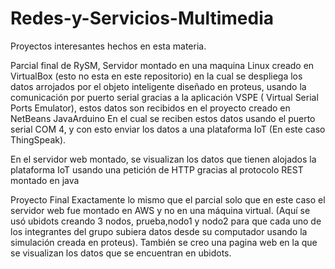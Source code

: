 # Redes-y-Servicios-Multimedia
Proyectos interesantes hechos en esta materia.

Parcial final de RySM, Servidor montado en una maquina Linux creado en VirtualBox (esto no esta en este repositorio) en la cual se despliega los datos arrojados por el objeto inteligente diseñado en proteus, usando la comunicación por puerto serial gracias a la aplicación VSPE ( Virtual Serial Ports Emulator), estos datos son recibidos en el proyecto creado en NetBeans JavaArduino En el cual se reciben estos datos usando el puerto serial COM 4, y con esto enviar los datos a una plataforma IoT (En este caso ThingSpeak).

En el servidor web montado, se visualizan los datos que tienen alojados la plataforma IoT usando una petición de HTTP gracias al protocolo REST montado en java

Proyecto Final
Exactamente lo mismo que el parcial solo que en este caso el servidor web fue montado en AWS y no en una máquina virtual. (Aquí se usó ubidots creando 3 nodos, prueba,nodo1 y nodo2 para que cada uno de los integrantes del grupo subiera datos desde su computador usando la simulación creada en proteus).
También se creo una pagina web en la que se visualizan los datos que se encuentran en ubidots.

